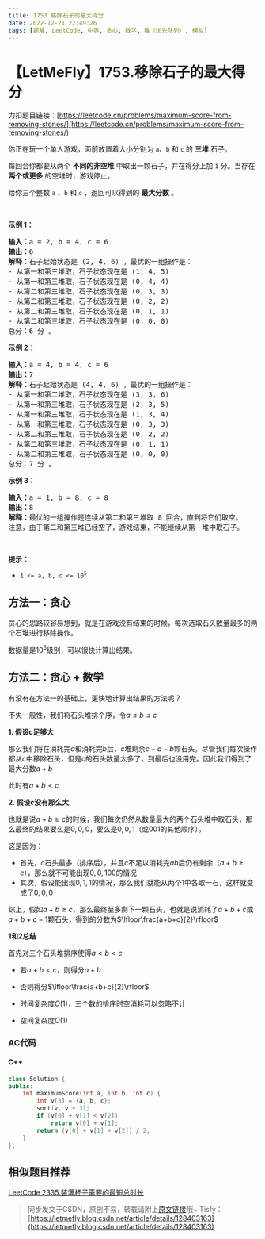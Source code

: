 ```yaml
---
title: 1753.移除石子的最大得分
date: 2022-12-21 22:49:26
tags: [题解, LeetCode, 中等, 贪心, 数学, 堆（优先队列）, 模拟]
---
```


# 【LetMeFly】1753.移除石子的最大得分

力扣题目链接：[https://leetcode.cn/problems/maximum-score-from-removing-stones/](https://leetcode.cn/problems/maximum-score-from-removing-stones/)

<p>你正在玩一个单人游戏，面前放置着大小分别为 <code>a</code>​​​​​​、<code>b</code> 和 <code>c</code>​​​​​​ 的 <strong>三堆</strong> 石子。</p>

<p>每回合你都要从两个 <strong>不同的非空堆</strong> 中取出一颗石子，并在得分上加 <code>1</code> 分。当存在 <strong>两个或更多</strong> 的空堆时，游戏停止。</p>

<p>给你三个整数 <code>a</code> 、<code>b</code> 和 <code>c</code> ，返回可以得到的 <strong>最大分数</strong> 。</p>
 

<p><strong>示例 1：</strong></p>

<pre>
<strong>输入：</strong>a = 2, b = 4, c = 6
<strong>输出：</strong>6
<strong>解释：</strong>石子起始状态是 (2, 4, 6) ，最优的一组操作是：
- 从第一和第三堆取，石子状态现在是 (1, 4, 5)
- 从第一和第三堆取，石子状态现在是 (0, 4, 4)
- 从第二和第三堆取，石子状态现在是 (0, 3, 3)
- 从第二和第三堆取，石子状态现在是 (0, 2, 2)
- 从第二和第三堆取，石子状态现在是 (0, 1, 1)
- 从第二和第三堆取，石子状态现在是 (0, 0, 0)
总分：6 分 。
</pre>

<p><strong>示例 2：</strong></p>

<pre>
<strong>输入：</strong>a = 4, b = 4, c = 6
<strong>输出：</strong>7
<strong>解释：</strong>石子起始状态是 (4, 4, 6) ，最优的一组操作是：
- 从第一和第二堆取，石子状态现在是 (3, 3, 6)
- 从第一和第三堆取，石子状态现在是 (2, 3, 5)
- 从第一和第三堆取，石子状态现在是 (1, 3, 4)
- 从第一和第三堆取，石子状态现在是 (0, 3, 3)
- 从第二和第三堆取，石子状态现在是 (0, 2, 2)
- 从第二和第三堆取，石子状态现在是 (0, 1, 1)
- 从第二和第三堆取，石子状态现在是 (0, 0, 0)
总分：7 分 。
</pre>

<p><strong>示例 3：</strong></p>

<pre>
<strong>输入：</strong>a = 1, b = 8, c = 8
<strong>输出：</strong>8
<strong>解释：</strong>最优的一组操作是连续从第二和第三堆取 8 回合，直到将它们取空。
注意，由于第二和第三堆已经空了，游戏结束，不能继续从第一堆中取石子。
</pre>

<p> </p>

<p><strong>提示：</strong></p>

<ul>
	<li><code>1 <= a, b, c <= 10<sup>5</sup></code></li>
</ul>


    
## 方法一：贪心

贪心的思路较容易想到，就是在游戏没有结束的时候，每次选取石头数量最多的两个石堆进行移除操作。

数据量是$10^5$级别，可以很快计算出结果。

## 方法二：贪心 + 数学

有没有在方法一的基础上，更快地计算出结果的方法呢？

不失一般性，我们将石头堆排个序，令$a\leq b\leq c$

**1. 假设c足够大**

那么我们将在消耗完$a$和消耗完$b$后，$c$堆剩余$c-a-b$颗石头。尽管我们每次操作都从$c$中移除石头，但是$c$的石头数量太多了，到最后也没用完。因此我们得到了最大分数$a+b$

此时有$a+b<c$

**2. 假设c没有那么大**

也就是说$a+b\geq c$的时候，我们每次仍然从数量最大的两个石头堆中取石头，那么最终的结果要么是$0, 0, 0$，要么是$0, 0, 1$（或$001$的其他顺序）。

这是因为：

+ 首先，$c$石头最多（排序后），并且$c$不足以消耗完$ab$后仍有剩余（$a+b\geq c$），那么就不可能出现$0, 0, 100$的情况
+ 其次，假设能出现$0, 1, 1$的情况，那么我们就能从两个$1$中各取一石，这样就变成了$0, 0, 0$

综上，假如$a+b\geq c$，那么最终至多剩下一颗石头，也就是说消耗了$a+b+c$或$a+b+c-1$颗石头，得到的分数为$\lfloor\frac{a+b+c}{2}\rfloor$

**1和2总结**

首先对三个石头堆排序使得$a<b<c$

+ 若$a+b<c$，则得分$a+b$
+ 否则得分$\lfloor\frac{a+b+c}{2}\rfloor$

+ 时间复杂度$O(1)$，三个数的排序时空消耗可以忽略不计
+ 空间复杂度$O(1)$

### AC代码

#### C++

```cpp
class Solution {
public:
    int maximumScore(int a, int b, int c) {
        int v[3] = {a, b, c};
        sort(v, v + 3);
        if (v[0] + v[1] < v[2])
            return v[0] + v[1];
        return (v[0] + v[1] + v[2]) / 2;
    }
};
```

## 相似题目推荐

[LeetCode 2335.装满杯子需要的最短总时长](https://leetcode.cn/problems/minimum-amount-of-time-to-fill-cups)

> 同步发文于CSDN，原创不易，转载请附上[原文链接](https://leetcode.letmefly.xyz/2022/12/21/LeetCode%201753.%E7%A7%BB%E9%99%A4%E7%9F%B3%E5%AD%90%E7%9A%84%E6%9C%80%E5%A4%A7%E5%BE%97%E5%88%86/)哦~
> Tisfy：[https://letmefly.blog.csdn.net/article/details/128403163](https://letmefly.blog.csdn.net/article/details/128403163)
